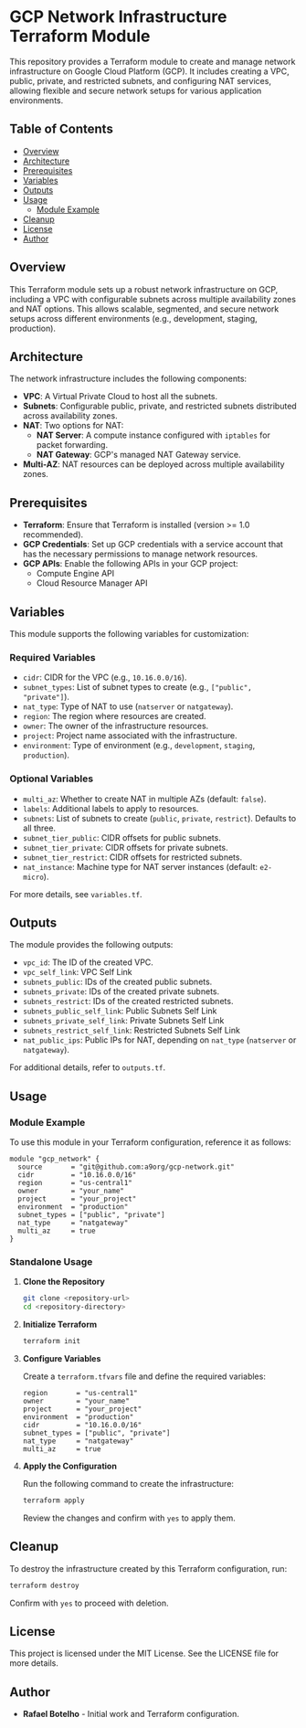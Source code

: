 # GCP Network Infrastructure Terraform Module

This repository provides a Terraform module to create and manage network infrastructure on Google Cloud Platform (GCP). It includes creating a VPC, public, private, and restricted subnets, and configuring NAT services, allowing flexible and secure network setups for various application environments.

## Table of Contents

- [Overview](#overview)
- [Architecture](#architecture)
- [Prerequisites](#prerequisites)
- [Variables](#variables)
- [Outputs](#outputs)
- [Usage](#usage)
  - [Module Example](#module-example)
- [Cleanup](#cleanup)
- [License](#license)
- [Author](#author)

## Overview

This Terraform module sets up a robust network infrastructure on GCP, including a VPC with configurable subnets across multiple availability zones and NAT options. This allows scalable, segmented, and secure network setups across different environments (e.g., development, staging, production).

## Architecture

The network infrastructure includes the following components:

- **VPC**: A Virtual Private Cloud to host all the subnets.
- **Subnets**: Configurable public, private, and restricted subnets distributed across availability zones.
- **NAT**: Two options for NAT:
  - **NAT Server**: A compute instance configured with `iptables` for packet forwarding.
  - **NAT Gateway**: GCP's managed NAT Gateway service.
- **Multi-AZ**: NAT resources can be deployed across multiple availability zones.

## Prerequisites

- **Terraform**: Ensure that Terraform is installed (version >= 1.0 recommended).
- **GCP Credentials**: Set up GCP credentials with a service account that has the necessary permissions to manage network resources.
- **GCP APIs**: Enable the following APIs in your GCP project:
  - Compute Engine API
  - Cloud Resource Manager API

## Variables

This module supports the following variables for customization:

### Required Variables

- `cidr`: CIDR for the VPC (e.g., `10.16.0.0/16`).
- `subnet_types`: List of subnet types to create (e.g., `["public", "private"]`).
- `nat_type`: Type of NAT to use (`natserver` or `natgateway`).
- `region`: The region where resources are created.
- `owner`: The owner of the infrastructure resources.
- `project`: Project name associated with the infrastructure.
- `environment`: Type of environment (e.g., `development`, `staging`, `production`).

### Optional Variables

- `multi_az`: Whether to create NAT in multiple AZs (default: `false`).
- `labels`: Additional labels to apply to resources.
- `subnets`: List of subnets to create (`public`, `private`, `restrict`). Defaults to all three.
- `subnet_tier_public`: CIDR offsets for public subnets.
- `subnet_tier_private`: CIDR offsets for private subnets.
- `subnet_tier_restrict`: CIDR offsets for restricted subnets.
- `nat_instance`: Machine type for NAT server instances (default: `e2-micro`).

For more details, see `variables.tf`.

## Outputs

The module provides the following outputs:

- `vpc_id`: The ID of the created VPC.
- `vpc_self_link`: VPC Self Link
- `subnets_public`: IDs of the created public subnets.
- `subnets_private`: IDs of the created private subnets.
- `subnets_restrict`: IDs of the created restricted subnets.
- `subnets_public_self_link`: Public Subnets Self Link
- `subnets_private_self_link`: Private Subnets Self Link
- `subnets_restrict_self_link`: Restricted Subnets Self Link
- `nat_public_ips`: Public IPs for NAT, depending on `nat_type` (`natserver` or `natgateway`).

For additional details, refer to `outputs.tf`.

## Usage

### Module Example

To use this module in your Terraform configuration, reference it as follows:

```hcl
module "gcp_network" {
  source       = "git@github.com:a9org/gcp-network.git"
  cidr         = "10.16.0.0/16"
  region       = "us-central1"
  owner        = "your_name"
  project      = "your_project"
  environment  = "production"
  subnet_types = ["public", "private"]
  nat_type     = "natgateway"
  multi_az     = true
}
```

### Standalone Usage

1. **Clone the Repository**

   ```bash
   git clone <repository-url>
   cd <repository-directory>
   ```

2. **Initialize Terraform**

   ```bash
   terraform init
   ```

3. **Configure Variables**

   Create a `terraform.tfvars` file and define the required variables:

   ```hcl
   region       = "us-central1"
   owner        = "your_name"
   project      = "your_project"
   environment  = "production"
   cidr         = "10.16.0.0/16"
   subnet_types = ["public", "private"]
   nat_type     = "natgateway"
   multi_az     = true
   ```

4. **Apply the Configuration**

   Run the following command to create the infrastructure:

   ```bash
   terraform apply
   ```

   Review the changes and confirm with `yes` to apply them.

## Cleanup

To destroy the infrastructure created by this Terraform configuration, run:

```bash
terraform destroy
```

Confirm with `yes` to proceed with deletion.

## License

This project is licensed under the MIT License. See the LICENSE file for more details.

## Author

- **Rafael Botelho** - Initial work and Terraform configuration.
